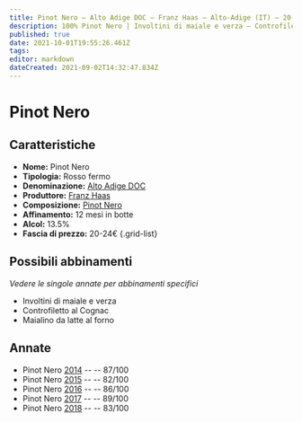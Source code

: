 ```yaml
---
title: Pinot Nero – Alto Adige DOC – Franz Haas – Alto-Adige (IT) – 20-24€ – 2★-4★
description: 100% Pinot Nero | Involtini di maiale e verza – Controfiletto al Cognac – Maialino da latte al forno 
published: true
date: 2021-10-01T19:55:26.461Z
tags: 
editor: markdown
dateCreated: 2021-09-02T14:32:47.834Z
---
```


# Pinot Nero

## Caratteristiche
- **Nome:** Pinot Nero
- **Tipologia:** Rosso fermo
- **Denominazione:** [Alto Adige DOC](/denominazioni/Italia/Alto-Adige/DOC/Alto-Adige)
- **Produttore:** [Franz Haas](/produttori/Italia/Alto-Adige/Franz-Haas) 
- **Composizione:** [Pinot Nero](/vitigni/Francia/pinot-nero)
- **Affinamento:** 12 mesi in botte
- **Alcol:** 13.5%
- **Fascia di prezzo:** 20-24€
{.grid-list}

## Possibili abbinamenti
*Vedere le singole annate per abbinamenti specifici*

- Involtini di maiale e verza
- Controfiletto al Cognac
- Maialino da latte al forno


## Annate
- Pinot Nero [2014](/vini/Italia/Alto-Adige/Franz-Haas/Pinot-Nero/2014) -- <span class="star-3"></span> -- 87/100 
- Pinot Nero [2015](/vini/Italia/Alto-Adige/Franz-Haas/Pinot-Nero/2015) -- <span class="star-2"></span> -- 82/100 
- Pinot Nero [2016](/vini/Italia/Alto-Adige/Franz-Haas/Pinot-Nero/2016) -- <span class="star-3"></span> -- 86/100  
- Pinot Nero [2017](/vini/Italia/Alto-Adige/Franz-Haas/Pinot-Nero/2017) -- <span class="star-4"></span> -- 89/100  
- Pinot Nero [2018](/vini/Italia/Alto-Adige/Franz-Haas/Pinot-Nero/2018) -- <span class="star-2"></span> -- 83/100  